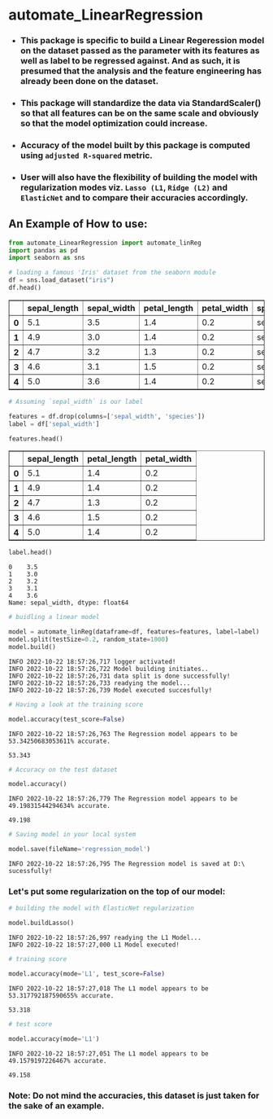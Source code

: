# automate_LinearRegression

- ### This package is specific to build a Linear Regeression model on the dataset passed as the parameter with its features as well as label to be regressed against. And as such, it is presumed that the analysis and the feature engineering has already been done on the dataset.
    
- ### This package will standardize the data via StandardScaler() so that all features can be on the same scale and obviously so that the model optimization could increase.

- ### Accuracy of the model built by this package is computed using `adjusted R-squared` metric.

- ### User will also have the flexibility of building the model with regularization modes viz. `Lasso (L1`, `Ridge (L2)` and `ElasticNet` and to compare their accuracies accordingly.

## An Example of How to use:


```python
from automate_LinearRegression import automate_linReg
import pandas as pd
import seaborn as sns

# loading a famous 'Iris' dataset from the seaborn module
df = sns.load_dataset("iris")
df.head()
```




<div>
<table border="1" class="dataframe">
  <thead>
    <tr style="text-align: right;">
      <th></th>
      <th>sepal_length</th>
      <th>sepal_width</th>
      <th>petal_length</th>
      <th>petal_width</th>
      <th>species</th>
    </tr>
  </thead>
  <tbody>
    <tr>
      <th>0</th>
      <td>5.1</td>
      <td>3.5</td>
      <td>1.4</td>
      <td>0.2</td>
      <td>setosa</td>
    </tr>
    <tr>
      <th>1</th>
      <td>4.9</td>
      <td>3.0</td>
      <td>1.4</td>
      <td>0.2</td>
      <td>setosa</td>
    </tr>
    <tr>
      <th>2</th>
      <td>4.7</td>
      <td>3.2</td>
      <td>1.3</td>
      <td>0.2</td>
      <td>setosa</td>
    </tr>
    <tr>
      <th>3</th>
      <td>4.6</td>
      <td>3.1</td>
      <td>1.5</td>
      <td>0.2</td>
      <td>setosa</td>
    </tr>
    <tr>
      <th>4</th>
      <td>5.0</td>
      <td>3.6</td>
      <td>1.4</td>
      <td>0.2</td>
      <td>setosa</td>
    </tr>
  </tbody>
</table>
</div>




```python
# Assuming `sepal_width` is our label

features = df.drop(columns=['sepal_width', 'species'])
label = df['sepal_width']
```


```python
features.head()
```




<div>
<table border="1" class="dataframe">
  <thead>
    <tr style="text-align: right;">
      <th></th>
      <th>sepal_length</th>
      <th>petal_length</th>
      <th>petal_width</th>
    </tr>
  </thead>
  <tbody>
    <tr>
      <th>0</th>
      <td>5.1</td>
      <td>1.4</td>
      <td>0.2</td>
    </tr>
    <tr>
      <th>1</th>
      <td>4.9</td>
      <td>1.4</td>
      <td>0.2</td>
    </tr>
    <tr>
      <th>2</th>
      <td>4.7</td>
      <td>1.3</td>
      <td>0.2</td>
    </tr>
    <tr>
      <th>3</th>
      <td>4.6</td>
      <td>1.5</td>
      <td>0.2</td>
    </tr>
    <tr>
      <th>4</th>
      <td>5.0</td>
      <td>1.4</td>
      <td>0.2</td>
    </tr>
  </tbody>
</table>
</div>




```python
label.head()
```




    0    3.5
    1    3.0
    2    3.2
    3    3.1
    4    3.6
    Name: sepal_width, dtype: float64




```python
# buidling a linear model

model = automate_linReg(dataframe=df, features=features, label=label)
model.split(testSize=0.2, random_state=1000)
model.build()
```

    INFO 2022-10-22 18:57:26,717 logger activated!
    INFO 2022-10-22 18:57:26,722 Model building initiates..
    INFO 2022-10-22 18:57:26,731 data split is done successfully!
    INFO 2022-10-22 18:57:26,733 readying the model...
    INFO 2022-10-22 18:57:26,739 Model executed succesfully!
    


```python
# Having a look at the training score 

model.accuracy(test_score=False)
```

    INFO 2022-10-22 18:57:26,763 The Regression model appears to be 53.34250683053611% accurate.
    
    53.343




```python
# Accuracy on the test dataset

model.accuracy()
```

    INFO 2022-10-22 18:57:26,779 The Regression model appears to be 49.19831544294634% accurate.
    
    49.198




```python
# Saving model in your local system

model.save(fileName='regression_model')
```

    INFO 2022-10-22 18:57:26,795 The Regression model is saved at D:\ sucessfully!
    

### Let's put some regularization on the top of our model:


```python
# building the model with ElasticNet regularization

model.buildLasso()
```

    INFO 2022-10-22 18:57:26,997 readying the L1 Model...
    INFO 2022-10-22 18:57:27,000 L1 Model executed!
    


```python
# training score

model.accuracy(mode='L1', test_score=False)
```

    INFO 2022-10-22 18:57:27,018 The L1 model appears to be 53.317792187590655% accurate.
   
    53.318




```python
# test score

model.accuracy(mode='L1')
```

    INFO 2022-10-22 18:57:27,051 The L1 model appears to be 49.1579197226467% accurate.
   
    49.158



### Note: Do not mind the accuracies, this dataset is just taken for the sake of an example.

